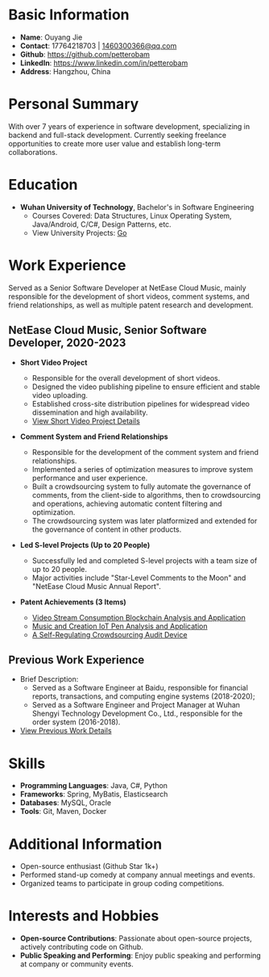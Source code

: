 # Basic Information

- **Name**: Ouyang Jie
- **Contact**: 17764218703 | 1460300366@qq.com
- **Github**: https://github.com/petterobam
- **LinkedIn**: https://www.linkedin.com/in/petterobam
- **Address**: Hangzhou, China

# Personal Summary

With over 7 years of experience in software development, specializing in backend and full-stack development. Currently seeking freelance opportunities to create more user value and establish long-term collaborations.

# Education

- **Wuhan University of Technology**, Bachelor's in Software Engineering
  - Courses Covered: Data Structures, Linux Operating System, Java/Android, C/C#, Design Patterns, etc.
  - View University Projects: [Go](UNIVERSITY-RESUME-en.md)

# Work Experience

Served as a Senior Software Developer at NetEase Cloud Music, mainly responsible for the development of short videos, comment systems, and friend relationships, as well as multiple patent research and development.

## NetEase Cloud Music, Senior Software Developer, 2020-2023

- **Short Video Project**
  - Responsible for the overall development of short videos.
  - Designed the video publishing pipeline to ensure efficient and stable video uploading.
  - Established cross-site distribution pipelines for widespread video dissemination and high availability.
  - [View Short Video Project Details](https://www.petterobam.cn/blog/2021/01/01/video-ddd-think/)

- **Comment System and Friend Relationships**
  - Responsible for the development of the comment system and friend relationships.
  - Implemented a series of optimization measures to improve system performance and user experience.
  - Built a crowdsourcing system to fully automate the governance of comments, from the client-side to algorithms, then to crowdsourcing and operations, achieving automatic content filtering and optimization.
  - The crowdsourcing system was later platformized and extended for the governance of content in other products.

- **Led S-level Projects (Up to 20 People)**
  - Successfully led and completed S-level projects with a team size of up to 20 people.
  - Major activities include "Star-Level Comments to the Moon" and "NetEase Cloud Music Annual Report".

- **Patent Achievements (3 Items)**
  - [Video Stream Consumption Blockchain Analysis and Application](https://www.petterobam.cn/blog/2021/05/24/patent/)
  - [Music and Creation IoT Pen Analysis and Application](https://www.petterobam.cn/blog/2022/10/27/patent-1/)
  - [A Self-Regulating Crowdsourcing Audit Device](https://www.petterobam.cn/blog/2022/11/28/patent-2/)

## Previous Work Experience

- Brief Description: 
  - Served as a Software Engineer at Baidu, responsible for financial reports, transactions, and computing engine systems (2018-2020); 
  - Served as a Software Engineer and Project Manager at Wuhan Shengyi Technology Development Co., Ltd., responsible for the order system (2016-2018).
- [View Previous Work Details](RESUME-P1-zh.md)

# Skills

- **Programming Languages**: Java, C#, Python
- **Frameworks**: Spring, MyBatis, Elasticsearch
- **Databases**: MySQL, Oracle
- **Tools**: Git, Maven, Docker

# Additional Information

- Open-source enthusiast (Github Star 1k+)
- Performed stand-up comedy at company annual meetings and events.
- Organized teams to participate in group coding competitions.

# Interests and Hobbies

- **Open-source Contributions**: Passionate about open-source projects, actively contributing code on Github.
- **Public Speaking and Performing**: Enjoy public speaking and performing at company or community events.

